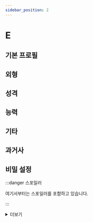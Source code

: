 ```yaml
---
sidebar_position: 2
---
```


# E

## 기본 프로필

## 외형

## 성격

## 능력

## 기타

## 과거사

## 비밀 설정

:::danger 스포일러

여기서부터는 스포일러를 포함하고 있습니다.

:::


<details>
  <summary>더보기</summary>

  테스트

</details>